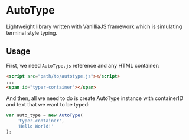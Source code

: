 # AutoType
Lightweight library written with VanilliaJS framework which is simulating terminal style typing.

## Usage
First, we need `AutoType.js` reference and any HTML container:
```html
<script src="path/to/autotype.js"></script>
...
<span id="typer-container"></span>
```

And then, all we need to do is create AutoType instance with containerID and text that we want to be typed:
```javascript
var auto_type = new AutoType(
    'typer-container',
    'Hello World!'
);
```
